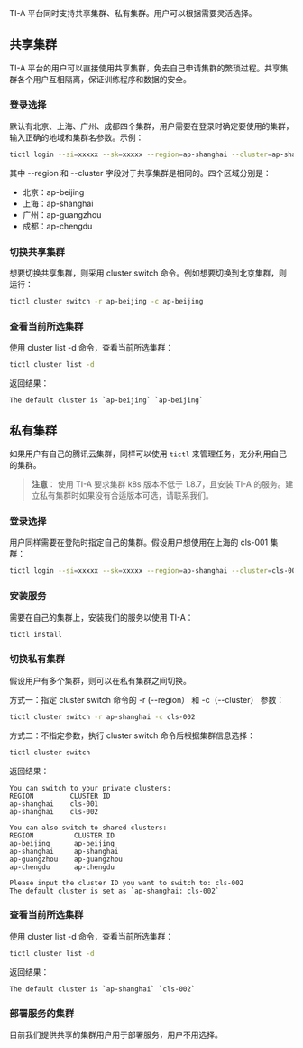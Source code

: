 TI-A 平台同时支持共享集群、私有集群。用户可以根据需要灵活选择。

## 共享集群

TI-A 平台的用户可以直接使用共享集群，免去自己申请集群的繁琐过程。共享集群各个用户互相隔离，保证训练程序和数据的安全。

### 登录选择

默认有北京、上海、广州、成都四个集群，用户需要在登录时确定要使用的集群，输入正确的地域和集群名参数。示例：

```bash
tictl login --si=xxxxx --sk=xxxxx --region=ap-shanghai --cluster=ap-shanghai
```

其中 --region 和 --cluster 字段对于共享集群是相同的。四个区域分别是：

- 北京：ap-beijing
- 上海：ap-shanghai
- 广州：ap-guangzhou
- 成都：ap-chengdu

### 切换共享集群

想要切换共享集群，则采用 cluster switch 命令。例如想要切换到北京集群，则运行：

```bash
tictl cluster switch -r ap-beijing -c ap-beijing
```

### 查看当前所选集群

使用 cluster list -d 命令，查看当前所选集群：

```bash
tictl cluster list -d
```

返回结果：
```
The default cluster is `ap-beijing` `ap-beijing`
```

## 私有集群

如果用户有自己的腾讯云集群，同样可以使用 `tictl` 来管理任务，充分利用自己的集群。

> **注意**：
> 使用 TI-A 要求集群 k8s 版本不低于 1.8.7，且安装 TI-A 的服务。建立私有集群时如果没有合适版本可选，请联系我们。

### 登录选择

用户同样需要在登陆时指定自己的集群。假设用户想使用在上海的 cls-001 集群：

```bash
tictl login --si=xxxxx --sk=xxxxx --region=ap-shanghai --cluster=cls-001
```

### 安装服务

需要在自己的集群上，安装我们的服务以使用 TI-A：

```bash
tictl install
```

### 切换私有集群

假设用户有多个集群，则可以在私有集群之间切换。

方式一：指定 cluster switch 命令的 -r (--region） 和 -c（--cluster） 参数：

```bash
tictl cluster switch -r ap-shanghai -c cls-002
```

方式二：不指定参数，执行 cluster switch 命令后根据集群信息选择：

```bash
tictl cluster switch
```

返回结果：
```
You can switch to your private clusters:
REGION         CLUSTER ID
ap-shanghai    cls-001
ap-shanghai    cls-002

You can also switch to shared clusters:
REGION          CLUSTER ID
ap-beijing      ap-beijing
ap-shanghai     ap-shanghai
ap-guangzhou    ap-guangzhou
ap-chengdu      ap-chengdu

Please input the cluster ID you want to switch to: cls-002
The default cluster is set as `ap-shanghai: cls-002`
```

### 查看当前所选集群

使用 cluster list -d 命令，查看当前所选集群：

```bash
tictl cluster list -d
```

返回结果：
```
The default cluster is `ap-shanghai` `cls-002`
```

### 部署服务的集群

目前我们提供共享的集群用户用于部署服务，用户不用选择。